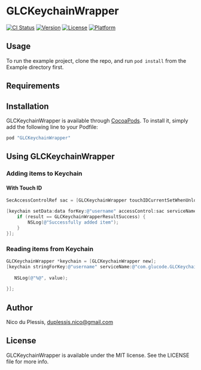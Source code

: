 # GLCKeychainWrapper

[![CI Status](http://img.shields.io/travis/glucode/GLCKeychainWrapper.svg?style=flat)](https://travis-ci.org/glucode/GLCKeychainWrapper)
[![Version](https://img.shields.io/cocoapods/v/GLCKeychainWrapper.svg?style=flat)](http://cocoapods.org/pods/GLCKeychainWrapper)
[![License](https://img.shields.io/cocoapods/l/GLCKeychainWrapper.svg?style=flat)](http://cocoapods.org/pods/GLCKeychainWrapper)
[![Platform](https://img.shields.io/cocoapods/p/GLCKeychainWrapper.svg?style=flat)](http://cocoapods.org/pods/GLCKeychainWrapper)

## Usage

To run the example project, clone the repo, and run `pod install` from the Example directory first.

## Requirements

## Installation

GLCKeychainWrapper is available through [CocoaPods](http://cocoapods.org). To install
it, simply add the following line to your Podfile:

```ruby
pod "GLCKeychainWrapper"
```

## Using GLCKeychainWrapper

### Adding items to Keychain

#### With Touch ID

```Objective-C
SecAccessControlRef sac = [GLCKeychainWrapper touchIDCurrentSetWhenUnlockedThisDeviceOnlySAC];

[keychain setData:data forKey:@"username" accessControl:sac serviceName:@"com.glucode.GLCKeychainWrapper" completion:^(GLCKeychainWrapperResult result) {
    if (result == GLCKeychainWrapperResultSuccess) {
        NSLog(@"Successfully added item");
    }
}];
```
### Reading items from Keychain

```Objective-C
GLCKeychainWrapper *keychain = [GLCKeychainWrapper new];
[keychain stringForKey:@"username" serviceName:@"com.glucode.GLCKeychainWrapper" completion:^(GLCKeychainWrapperResult result, NSString * _Nullable value) {
   
   NSLog(@"%@", value);
   
}];
```

## Author

Nico du Plessis, duplessis.nico@gmail.com

## License

GLCKeychainWrapper is available under the MIT license. See the LICENSE file for more info.
